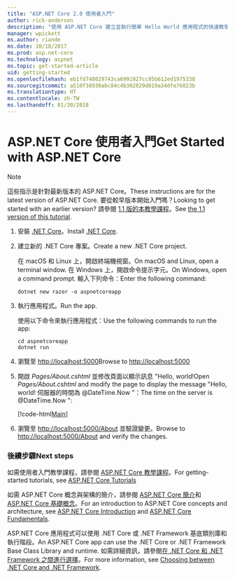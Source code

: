 ```yaml
---
title: "ASP.NET Core 2.0 使用者入門"
author: rick-anderson
description: "使用 ASP.NET Core 建立並執行簡單 Hello World 應用程式的快速教學課程。"
manager: wpickett
ms.author: riande
ms.date: 10/18/2017
ms.prod: asp.net-core
ms.technology: aspnet
ms.topic: get-started-article
uid: getting-started
ms.openlocfilehash: eb1fd748029743ca6991927cc95b612ed1975338
ms.sourcegitcommit: a510f38930abc84c4b302029d019a34dfe76823b
ms.translationtype: HT
ms.contentlocale: zh-TW
ms.lasthandoff: 01/30/2018
---
```

# <a name="get-started-with-aspnet-core"></a><span data-ttu-id="55508-103">ASP.NET Core 使用者入門</span><span class="sxs-lookup"><span data-stu-id="55508-103">Get Started with ASP.NET Core</span></span>

> [!NOTE]
> <span data-ttu-id="55508-104">這些指示是針對最新版本的 ASP.NET Core。</span><span class="sxs-lookup"><span data-stu-id="55508-104">These instructions are for the latest version of ASP.NET Core.</span></span> <span data-ttu-id="55508-105">要從較早版本開始入門嗎？</span><span class="sxs-lookup"><span data-stu-id="55508-105">Looking to get started with an earlier version?</span></span> <span data-ttu-id="55508-106">請參閱 [1.1 版的本教學課程](xref:getting-started-1.1)。</span><span class="sxs-lookup"><span data-stu-id="55508-106">See [the 1.1 version of this tutorial](xref:getting-started-1.1).</span></span>

1. <span data-ttu-id="55508-107">安裝 [.NET Core](https://www.microsoft.com/net/core/)。</span><span class="sxs-lookup"><span data-stu-id="55508-107">Install [.NET Core](https://www.microsoft.com/net/core/).</span></span>

2. <span data-ttu-id="55508-108">建立新的 .NET Core 專案。</span><span class="sxs-lookup"><span data-stu-id="55508-108">Create a new .NET Core project.</span></span>

   <span data-ttu-id="55508-109">在 macOS 和 Linux 上，開啟終端機視窗。</span><span class="sxs-lookup"><span data-stu-id="55508-109">On macOS and Linux, open a terminal window.</span></span> <span data-ttu-id="55508-110">在 Windows 上，開啟命令提示字元。</span><span class="sxs-lookup"><span data-stu-id="55508-110">On Windows, open a command prompt.</span></span> <span data-ttu-id="55508-111">輸入下列命令：</span><span class="sxs-lookup"><span data-stu-id="55508-111">Enter the following command:</span></span>

    ```terminal
    dotnet new razor -o aspnetcoreapp
    ```
    
4. <span data-ttu-id="55508-112">執行應用程式。</span><span class="sxs-lookup"><span data-stu-id="55508-112">Run the app.</span></span>

    <span data-ttu-id="55508-113">使用以下命令來執行應用程式：</span><span class="sxs-lookup"><span data-stu-id="55508-113">Use the following commands to run the app:</span></span>

    ```terminal
    cd aspnetcoreapp
    dotnet run
    ```

5. <span data-ttu-id="55508-114">瀏覽至 [http://localhost:5000](http://localhost:5000)</span><span class="sxs-lookup"><span data-stu-id="55508-114">Browse to [http://localhost:5000](http://localhost:5000)</span></span>

6. <span data-ttu-id="55508-115">開啟 *Pages/About.cshtml* 並修改頁面以顯示訊息 "Hello, world!</span><span class="sxs-lookup"><span data-stu-id="55508-115">Open *Pages/About.cshtml* and modify the page to display the message "Hello, world!</span></span> <span data-ttu-id="55508-116">伺服器的時間為 @DateTime.Now "：</span><span class="sxs-lookup"><span data-stu-id="55508-116">The time on the server is @DateTime.Now ":</span></span>

    [!code-html[Main](getting-started/sample/getting-started/about.cshtml?highlight=9&range=1-9)]

7. <span data-ttu-id="55508-117">瀏覽至 [http://localhost:5000/About](http://localhost:5000/About) 並驗證變更。</span><span class="sxs-lookup"><span data-stu-id="55508-117">Browse to [http://localhost:5000/About](http://localhost:5000/About) and verify the changes.</span></span>

### <a name="next-steps"></a><span data-ttu-id="55508-118">後續步驟</span><span class="sxs-lookup"><span data-stu-id="55508-118">Next steps</span></span>

<span data-ttu-id="55508-119">如需使用者入門教學課程，請參閱 [ASP.NET Core 教學課程](tutorials/index.md)。</span><span class="sxs-lookup"><span data-stu-id="55508-119">For getting-started tutorials, see [ASP.NET Core Tutorials](tutorials/index.md)</span></span>

<span data-ttu-id="55508-120">如需 ASP.NET Core 概念與架構的簡介，請參閱 [ASP.NET Core 簡介](index.md)和 [ASP.NET Core 基礎概念](fundamentals/index.md)。</span><span class="sxs-lookup"><span data-stu-id="55508-120">For an introduction to ASP.NET Core concepts and architecture, see [ASP.NET Core Introduction](index.md) and [ASP.NET Core Fundamentals](fundamentals/index.md).</span></span>

<span data-ttu-id="55508-121">ASP.NET Core 應用程式可以使用 .NET Core 或 .NET Framework 基底類別庫和執行階段。</span><span class="sxs-lookup"><span data-stu-id="55508-121">An ASP.NET Core app can use the .NET Core or .NET Framework Base Class Library and runtime.</span></span> <span data-ttu-id="55508-122">如需詳細資訊，請參閱[在 .NET Core 和 .NET Framework 之間進行選擇](https://docs.microsoft.com/dotnet/articles/standard/choosing-core-framework-server)。</span><span class="sxs-lookup"><span data-stu-id="55508-122">For more information, see [Choosing between .NET Core and .NET Framework](https://docs.microsoft.com/dotnet/articles/standard/choosing-core-framework-server).</span></span>

